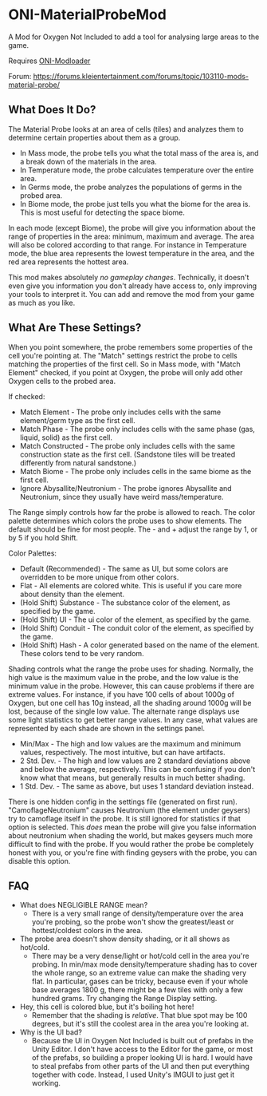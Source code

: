 # ONI-MaterialProbeMod

A Mod for Oxygen Not Included to add a tool for analysing large areas to the game.

Requires [ONI-Modloader](https://github.com/javisar/ONI-Modloader)

Forum: https://forums.kleientertainment.com/forums/topic/103110-mods-material-probe/

## What Does It Do?

The Material Probe looks at an area of cells (tiles) and analyzes them to determine certain properties about them as a group.

 - In Mass mode, the probe tells you what the total mass of the area is, and a break down of the materials in the area.
 - In Temperature mode, the probe calculates temperature over the entire area.
 - In Germs mode, the probe analyzes the populations of germs in the probed area.
 - In Biome mode, the probe just tells you what the biome for the area is. This is most useful for detecting the space biome.

In each mode (except Biome), the probe will give you information about the range of properties in the area: minimum, maximum and average. The area will also be colored according to that range. For instance in Temperature mode, the blue area represents the lowest temperature in the area, and the red area represents the hottest area.

This mod makes absolutely *no gameplay changes*. Technically, it doesn't even give you information you don't already have access to, only improving your tools to interpret it. You can add and remove the mod from your game as much as you like.

## What Are These Settings?

When you point somewhere, the probe remembers some properties of the cell you're pointing at. The "Match" settings restrict the probe to cells matching the properties of the first cell. So in Mass mode, with "Match Element" checked, if you point at Oxygen, the probe will only add other Oxygen cells to the probed area.

If checked:

 - Match Element - The probe only includes cells with the same element/germ type as the first cell.
 - Match Phase - The probe only includes cells with the same phase (gas, liquid, solid) as the first cell.
 - Match Constructed - The probe only includes cells with the same construction state as the first cell. (Sandstone tiles will be treated differently from natural sandstone.)
 - Match Biome - The probe only includes cells in the same biome as the first cell.
 - Ignore Abysallite/Neutronium - The probe ignores Abysallite and Neutronium, since they usually have weird mass/temperature.

The Range simply controls how far the probe is allowed to reach. The color palette determines which colors the probe uses to show elements. The default should be fine for most people. The - and + adjust the range by 1, or by 5 if you hold Shift.

Color Palettes:

 - Default (Recommended) - The same as UI, but some colors are overridden to be more unique from other colors.
 - Flat - All elements are colored white. This is useful if you care more about density than the element.
 - (Hold Shift) Substance - The substance color of the element, as specified by the game.
 - (Hold Shift) UI - The ui color of the element, as specified by the game.
 - (Hold Shift) Conduit - The conduit color of the element, as specified by the game.
 - (Hold Shift) Hash - A color generated based on the name of the element. These colors tend to be very random.

Shading controls what the range the probe uses for shading. Normally, the high value is the maximum value in the probe, and the low value is the minimum value in the probe. However, this can cause problems if there are extreme values. For instance, if you have 100 cells of about 1000g of Oxygen, but one cell has 10g instead, all the shading around 1000g will be lost, because of the single low value. The alternate range displays use some light statistics to get better range values. In any case, what values are represented by each shade are shown in the settings panel.

 - Min/Max - The high and low values are the maximum and minimum values, respectively. The most intuitive, but can have artifacts.
 - 2 Std. Dev. - The high and low values are 2 standard deviations above and below the average, respectively. This can be confusing if you don't know what that means, but generally results in much better shading.
 - 1 Std. Dev. - The same as above, but uses 1 standard deviation instead.

There is one hidden config in the settings file (generated on first run). "CamoflageNeutronium" causes Neutronium (the element under geysers) try to camoflage itself in the probe. It is still ignored for statistics if that option is selected. This *does* mean the probe will give you false information about neutronium when shading the world, but makes geysers much more difficult to find with the probe. If you would rather the probe be completely honest with you, or you're fine with finding geysers with the probe, you can disable this option.

## FAQ

 - What does NEGLIGIBLE RANGE mean?
   - There is a very small range of density/temperature over the area you're probing, so the probe won't show the greatest/least or hottest/coldest colors in the area.
 - The probe area doesn't show density shading, or it all shows as hot/cold.
   - There may be a very dense/light or hot/cold cell in the area you're probing. In min/max mode density/temperature shading has to cover the whole range, so an extreme value can make the shading very flat. In particular, gases can be tricky, because even if your whole base averages 1800 g, there might be a few tiles with only a few hundred grams. Try changing the Range Display setting.
 - Hey, this cell is colored blue, but it's boiling hot here!
   - Remember that the shading is *relative*. That blue spot may be 100 degrees, but it's still the coolest area in the area you're looking at.
 - Why is the UI bad?
   - Because the UI in Oxygen Not Included is built out of prefabs in the Unity Editor. I don't have access to the Editor for the game, or most of the prefabs, so building a proper looking UI is hard. I would have to steal prefabs from other parts of the UI and then put everything together with code. Instead, I used Unity's IMGUI to just get it working.
 
